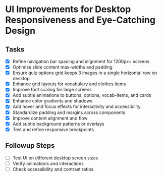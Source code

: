 # UI Improvements for Desktop Responsiveness and Eye-Catching Design

## Tasks

- [x] Refine navigation bar spacing and alignment for 1200px+ screens
- [x] Optimize slide content max-widths and padding
- [x] Ensure quiz options grid keeps 3 images in a single horizontal row on
      desktop
- [x] Enhance grid layouts for vocabulary and clothes items
- [x] Improve font scaling for large screens
- [x] Add subtle animations to buttons, options, vocab-items, and cards
- [x] Enhance color gradients and shadows
- [x] Add hover and focus effects for interactivity and accessibility
- [x] Standardize padding and margins across components
- [x] Improve content alignment and flow
- [x] Add subtle background patterns or overlays
- [x] Test and refine responsive breakpoints

## Followup Steps

- [ ] Test UI on different desktop screen sizes
- [ ] Verify animations and interactions
- [ ] Check accessibility and contrast ratios
